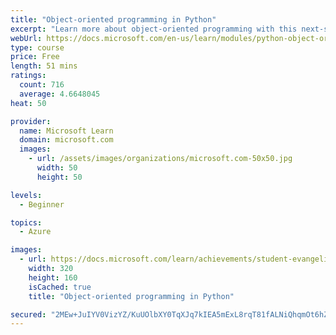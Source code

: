 ```yaml
---
title: "Object-oriented programming in Python"
excerpt: "Learn more about object-oriented programming with this next-steps module in Python."
webUrl: https://docs.microsoft.com/en-us/learn/modules/python-object-oriented-programming/
type: course
price: Free
length: 51 mins
ratings:
  count: 716
  average: 4.6648045
heat: 50

provider:
  name: Microsoft Learn
  domain: microsoft.com
  images:
    - url: /assets/images/organizations/microsoft.com-50x50.jpg
      width: 50
      height: 50

levels:
  - Beginner

topics:
  - Azure

images:
  - url: https://docs.microsoft.com/learn/achievements/student-evangelism/python-object-oriented-programming-badge-social.png
    width: 320
    height: 160
    isCached: true
    title: "Object-oriented programming in Python"

secured: "2MEw+JuIYV0VizYZ/KuUOlbXY0TqXJq7kIEA5mExL8rqT81fALNiQhqmOt6hZKPRo/zC5QvZ08XGWNlnOaitrEsPJpttIAItP6SVvO43EXy5ypjZ+kuQMPh98LqBU8QGQrCuI+frouQEktI/i5tN/FGSMF0A41pYOQCdveVO2KcTZpGqVe1MzEstTN7MeO1k3oySHbgutZk3C3SCJDF1B5VapU6UIiva+us4oasTUr67eHINRmvXUJKSmyiBkTSmwQwKX5+g8mJpGyEXWDnVAoTzkOToGhzc5UVUsecWXxI5shJ0XcGnZzBWc65oeb+WtPZuD8eZ8S0nvZfmEOci0lFIL3TPqm8MjbwL8jAV9DaWI/SHNJKvoYrj+qW7iWpT/1AFBx46R1lfFW1JRqVrmg==;8XoHhKbzzUNEolSd71VcFg=="
---
```


